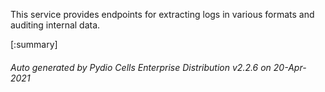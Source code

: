 






This service provides endpoints for extracting logs in various formats and auditing internal data.

[:summary]

###### Auto generated by Pydio Cells Enterprise Distribution v2.2.6 on 20-Apr-2021
